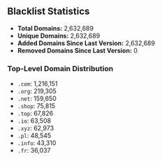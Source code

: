 ## Blacklist Statistics

- **Total Domains:** 2,632,689
- **Unique Domains:** 2,632,689
- **Added Domains Since Last Version:** 2,632,689
- **Removed Domains Since Last Version:** 0

### Top-Level Domain Distribution

-  `.com`: 1,216,151
-  `.org`: 219,305
-  `.net`: 159,650
-  `.shop`: 75,815
-  `.top`: 67,826
-  `.io`: 63,508
-  `.xyz`: 62,973
-  `.pl`: 48,545
-  `.info`: 43,310
-  `.fr`: 36,037
